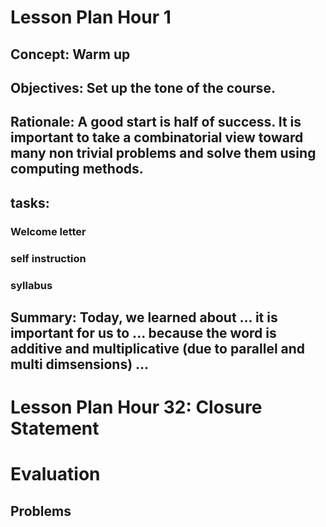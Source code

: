 # Lesson Plan Hour 1
## Concept:  Warm up 
## Objectives: Set up the tone of the course. 
## Rationale: A good start is half of success. It is important to take a combinatorial view toward many non trivial problems and solve them using computing methods.
## tasks:
### Welcome letter
### self instruction 
### syllabus

## Summary: Today, we learned about ... it is important for us to ... because the word is additive and multiplicative (due to parallel and multi dimsensions) ...


# Lesson Plan Hour 32: Closure Statement



# Evaluation
## Problems 
